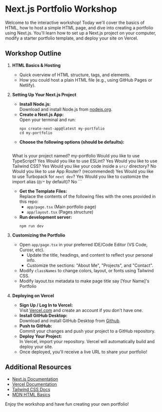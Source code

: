 # Next.js Portfolio Workshop

Welcome to the interactive workshop! Today we'll cover the basics of HTML, how to host a simple HTML page, and dive into creating a portfolio using Next.js. You'll learn how to set up a Next.js project on your computer, modify a starter portfolio template, and deploy your site on Vercel.

## Workshop Outline

1. **HTML Basics & Hosting**  
   - Quick overview of HTML structure, tags, and elements.
   - How you could host a plain HTML file (e.g., using GitHub Pages or Netlify).

2. **Setting Up Your Next.js Project**
   - **Install Node.js:**  
     Download and install Node.js from [nodejs.org](https://nodejs.org/).
   - **Create a Next.js App:**  
     Open your terminal and run:  
     ```
     npx create-next-app@latest my-portfolio
     cd my-portfolio
     ```
   - **Choose the following options (should be defaults):**
        ```
    What is your project named? my-portfolio
    Would you like to use TypeScript? Yes
    Would you like to use ESLint? Yes
    Would you like to use Tailwind CSS? Yes
    Would you like your code inside a `src/` directory? No
    Would you like to use App Router? (recommended) Yes
    Would you like to use Turbopack for `next dev`?  Yes
    Would you like to customize the import alias (`@/*` by default)? No
        ```
   - **Get the Template Files:**  
     Replace the contents of the following files with the ones provided in this repo:
     - `app/page.tsx` (Main portfolio page)
     - `app/layout.tsx` (Pages structure)
   - **Run development server:**
        ```
        npm run dev
        ```


3. **Customizing the Portfolio**
   - Open `app/page.tsx` in your preferred IDE/Code Editor (VS Code, Curosr, etc).
     - Update the title, headings, and content to reflect your personal info.
     - Customize the sections: "About Me", "Projects", and "Contact".
   - Modify `classNames` to change colors, layout, or fonts using Tailwind CSS.
   - Modify layout.tsx metadata to make page title say [Your Name]'s Portfolio

4. **Deploying on Vercel**
   - **Sign Up / Log In to Vercel:**  
     Visit [Vercel.com](https://vercel.com/) and create an account if you don't have one.
    - **Install GitHub Desktop:**  
     Download and install GitHub Desktop from [Github](https://desktop.github.com/download/).
   - **Push to GitHub:**  
     Commit your changes and push your project to a GitHub repository.
   - **Deploy Your Project:**  
     In Vercel, import your repository. Vercel will automatically build and deploy your site.
   - Once deployed, you'll receive a live URL to share your portfolio!

## Additional Resources
- [Next.js Documentation](https://nextjs.org/docs)
- [Vercel Documentation](https://vercel.com/docs)
- [Tailwind CSS Docs](https://v2.tailwindcss.com/docs)
- [MDN HTML Basics](https://developer.mozilla.org/en-US/docs/Learn/HTML)

Enjoy the workshop and have fun creating your own portfolio!
